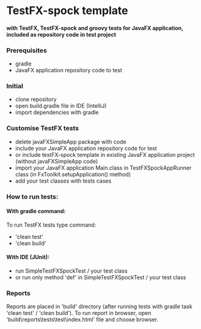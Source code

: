 # TestFX-spock template
#### with TestFX, TestFX-spock and groovy tests for JavaFX application, included as repository code in test project

### Prerequisites
* gradle
* JavaFX application repository code to test

### Initial
* clone repository
* open build.gradle file in IDE (IntelliJ)
* import dependencies with gradle

### Customise TestFX tests
* delete javaFXSimpleApp package with code
* include your JavaFX application repository code for test
* or include testFX-spock template in existing JavaFX application project (without javaFXSimpleApp code)
* import your JavaFX application Main.class in TestFXSpockAppRunner class (in FxToolkit.setupApplication() method)
* add your test classes with tests cases

### How to run tests:
#### With gradle command:
To run TestFX tests type command:
* 'clean test'
* 'clean build'

#### With IDE (JUnit):
* run SimpleTestFXSpockTest / your test class
* or run only method 'def' in SimpleTestFXSpockTest / your test class

### Reports
Reports are placed in 'build' directory (after running tests with gradle task 'clean test' / 'clean build').
To run report in browser, open 'build\reports\tests\test\index.html' file and choose browser.
